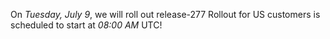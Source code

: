 On *Tuesday, July 9*, we will roll out release-277
Rollout for US customers is scheduled to start at *08:00 AM* UTC!
